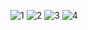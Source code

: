![1](https://github.com/user-attachments/assets/164fd72f-c2f8-4f0c-a678-3a8d22eaf99d)
![2](https://github.com/user-attachments/assets/9a84e500-3126-453f-9fb5-2c040f046937)
![3](https://github.com/user-attachments/assets/c35174aa-6cec-4969-b03b-af7a5196077f)
![4](https://github.com/user-attachments/assets/26684cbc-bd0c-45e4-a3de-a5bffbae623c)
